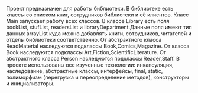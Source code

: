 Проект предназначен для работы библиотеки. В
библиотеке есть классы со списком книг, сотрудников библиотеки и её клиентов.
Класс Main запускает работу всех классов. В классе Library есть поля bookList, stufList, readersList и libraryDepartment.Данные поля имеют тип данных arrayList куда можно добавлять книги, сотрудников, читателей и отделы библиотеки соответственно.
От абстрактного класса ReadMaterial наследуются подклассы Book,Comics,Magazine.
От класса Book наследуются подклассы Art,Fiction,ScientificLiterature.
От абстрактного класса Person наследуются подклассы Reader,Staff.
В проекте использованы все изученные технологии: инкапсуляция, наследование,
абстрактные классы, интерфейсы, final, static, полиморфизм (перегрузка и переопределение
методов), конструкторы и инициализаторы.